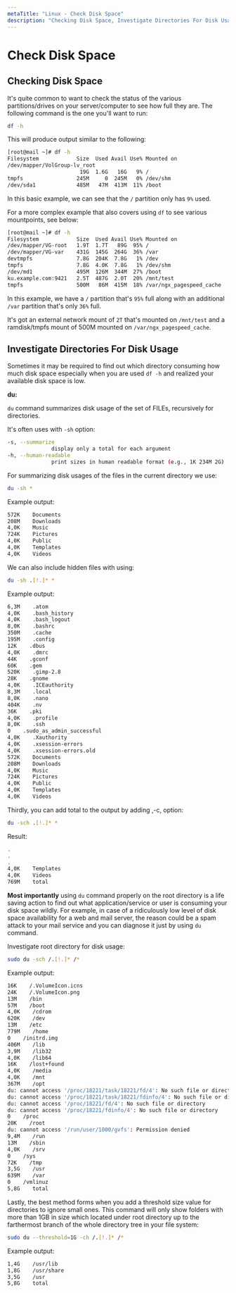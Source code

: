```yaml
---
metaTitle: "Linux - Check Disk Space"
description: "Checking Disk Space, Investigate Directories For Disk Usage"
---
```


# Check Disk Space



## Checking Disk Space


It's quite common to want to check the status of the various partitions/drives on your server/computer to see how full they are. The following command is the one you'll want to run:

```bash
df -h

```

This will produce output similar to the following:

```bash
[root@mail ~]# df -h
Filesystem            Size  Used Avail Use% Mounted on
/dev/mapper/VolGroup-lv_root
                       19G  1.6G   16G   9% /
tmpfs                 245M     0  245M   0% /dev/shm
/dev/sda1             485M   47M  413M  11% /boot

```

In this basic example, we can see that the `/` partition only has `9%` used.

For a more complex example that also covers using `df` to see various mountpoints, see below:

```bash
[root@mail ~]# df -h
Filesystem            Size  Used Avail Use% Mounted on
/dev/mapper/VG-root   1.9T  1.7T   89G  95% /
/dev/mapper/VG-var    431G  145G  264G  36% /var
devtmpfs              7.8G  204K  7.8G   1% /dev
tmpfs                 7.8G  4.0K  7.8G   1% /dev/shm
/dev/md1              495M  126M  344M  27% /boot
ku.example.com:9421   2.5T  487G  2.0T  20% /mnt/test
tmpfs                 500M   86M  415M  18% /var/ngx_pagespeed_cache

```

In this example, we have a `/` partition that's `95%` full along with an additional `/var` partition that's only `36%` full.

It's got an external network mount of `2T` that's mounted on `/mnt/test` and a ramdisk/tmpfs mount of 500M mounted on `/var/ngx_pagespeed_cache`.



## Investigate Directories For Disk Usage


Sometimes it may be required to find out which directory consuming how much disk space especially when you are used `df -h` and realized your available disk space is low.

**du:**

`du` command summarizes disk usage of the set of FILEs, recursively for directories.

It's often uses with `-sh` option:

```bash
-s, --summarize
              display only a total for each argument
-h, --human-readable
              print sizes in human readable format (e.g., 1K 234M 2G)

```

For summarizing disk usages of the files in the current directory we use:

```bash
du -sh *

```

Example output:

```bash
572K    Documents
208M    Downloads
4,0K    Music
724K    Pictures
4,0K    Public
4,0K    Templates
4,0K    Videos

```

We can also include hidden files with using:

```bash
du -sh .[!.]* *

```

Example output:

```bash
6,3M    .atom
4,0K    .bash_history
4,0K    .bash_logout
8,0K    .bashrc
350M    .cache
195M    .config
12K    .dbus
4,0K    .dmrc
44K    .gconf
60K    .gem
520K    .gimp-2.8
28K    .gnome
4,0K    .ICEauthority
8,3M    .local
8,0K    .nano
404K    .nv
36K    .pki
4,0K    .profile
8,0K    .ssh
0    .sudo_as_admin_successful
4,0K    .Xauthority
4,0K    .xsession-errors
4,0K    .xsession-errors.old
572K    Documents
208M    Downloads
4,0K    Music
724K    Pictures
4,0K    Public
4,0K    Templates
4,0K    Videos

```

Thirdly, you can add total to the output by adding ,-c, option:

```bash
du -sch .[!.]* *

```

Result:

```bash
.
.
.
4,0K    Templates
4,0K    Videos
769M    total

```

**Most importantly** using `du` command properly on the root directory is a life saving action to find out what application/service or user is consuming your disk space wildly. For example, in case of a ridiculously low level of disk space availability for a web and mail server, the reason could be a spam attack to your mail service and you can diagnose it just by using `du` command.

Investigate root directory for disk usage:

```bash
sudo du -sch /.[!.]* /*

```

Example output:

```bash
16K    /.VolumeIcon.icns
24K    /.VolumeIcon.png
13M    /bin
57M    /boot
4,0K    /cdrom
620K    /dev
13M    /etc
779M    /home
0    /initrd.img
406M    /lib
3,9M    /lib32
4,0K    /lib64
16K    /lost+found
4,0K    /media
4,0K    /mnt
367M    /opt
du: cannot access '/proc/18221/task/18221/fd/4': No such file or directory
du: cannot access '/proc/18221/task/18221/fdinfo/4': No such file or directory
du: cannot access '/proc/18221/fd/4': No such file or directory
du: cannot access '/proc/18221/fdinfo/4': No such file or directory
0    /proc
20K    /root
du: cannot access '/run/user/1000/gvfs': Permission denied
9,4M    /run
13M    /sbin
4,0K    /srv
0    /sys
72K    /tmp
3,5G    /usr
639M    /var
0    /vmlinuz
5,8G    total

```

Lastly, the best method forms when you add a threshold size value for directories to ignore small ones. This command will only show folders with more than 1GB in size which located under root directory up to the farthermost branch of the whole directory tree in your file system:

```bash
sudo du --threshold=1G -ch /.[!.]* /*

```

Example output:

```bash
1,4G    /usr/lib
1,8G    /usr/share
3,5G    /usr
5,8G    total

```


